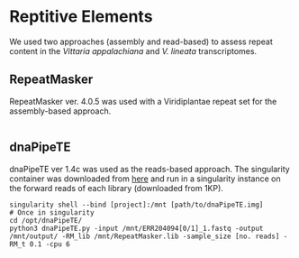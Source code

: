 # Reptitive Elements

We used two approaches (assembly and read-based) to assess repeat content in the <i>Vittaria appalachiana</i> and <i>V. lineata</i> transcriptomes. 

## RepeatMasker 

RepeatMasker ver. 4.0.5 was used with a Viridiplantae repeat set for the assembly-based approach. 

```

```

## dnaPipeTE

dnaPipeTE ver 1.4c was used as the reads-based approach. The singularity container was downloaded from [here](https://github.com/clemgoub/dnaPipeTE) and run in a singularity instance on the forward reads of each library (downloaded from 1KP). 

```
singularity shell --bind [project]:/mnt [path/to/dnaPipeTE.img]
# Once in singularity 
cd /opt/dnaPipeTE/
python3 dnaPipeTE.py -input /mnt/ERR204094[0/1]_1.fastq -output /mnt/output/ -RM_lib /mnt/RepeatMasker.lib -sample_size [no. reads] -RM_t 0.1 -cpu 6
```
